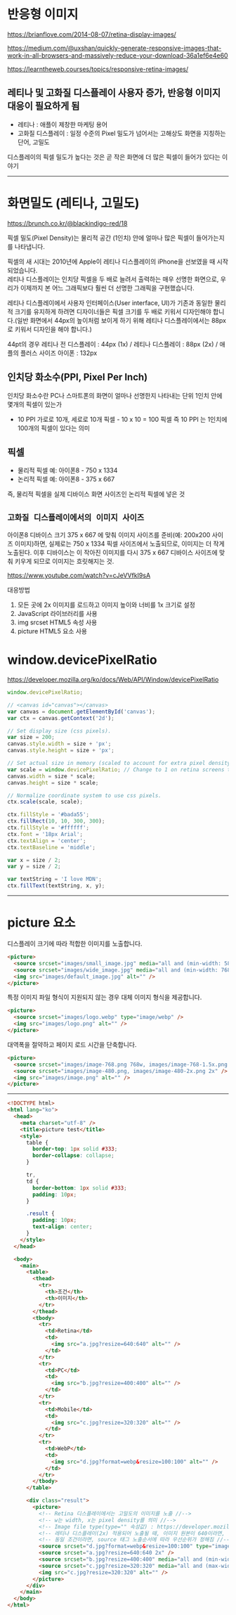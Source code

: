 # 반응형 이미지

https://brianflove.com/2014-08-07/retina-display-images/

https://medium.com/@uxshan/quickly-generate-responsive-images-that-work-in-all-browsers-and-massively-reduce-your-download-36a1ef6e4e60

https://learntheweb.courses/topics/responsive-retina-images/

## 레티나 및 고화질 디스플레이 사용자 증가, 반응형 이미지 대응이 필요하게 됨

- 레티나 : 애플이 제창한 마케팅 용어
- 고화질 디스플레이 : 일정 수준의 Pixel 밀도가 넘어서는 고해상도 화면을 지칭하는 단어, 고밀도

디스플레이의 픽셀 밀도가 높다는 것은 곧 작은 화면에 더 많은 픽셀이 들어가 있다는 이야기

---

# 화면밀도 (레티나, 고밀도)

https://brunch.co.kr/@blackindigo-red/18

픽셀 밀도(Pixel Density)는 물리적 공간 (1인치) 안에 얼마나 많은 픽셀이 들어가는지를 나타냅니다.

픽셀의 새 시대는 2010년에 Apple이 레티나 디스플레이의 iPhone을 선보였을 때 시작되었습니다.  
레티나 디스플레이는 인치당 픽셀을 두 배로 늘려서 출력하는 매우 선명한 화면으로, 우리가 이제까지 본 어느 그래픽보다 훨씬 더 선명한 그래픽을 구현했습니다.

레티나 디스플레이에서 사용자 인터페이스(User interface, UI)가 기존과 동일한 물리적 크기를 유지하게 하려면 디자이너들은 픽셀 크기를 두 배로 키워서 디자인해야 합니다.(일반 화면에서 44px의 높이처럼 보이게 하기 위해 레티나 디스플레이에서는 88px로 키워서 디자인을 해야 합니다.)

44pt의 경우
레티나 전 디스플레이 : 44px (1x) / 레티나 디스플레이 : 88px (2x) / 애플의 플러스 사이즈 아이폰 : 132px

## 인치당 화소수(PPI, Pixel Per Inch)

인치당 화소수란 PC나 스마트폰의 화면이 얼마나 선명한지 나타내는 단위
1인치 안에 몇개의 픽셀이 있는가

- 10 PPI
  가로로 10개, 세로로 10개 픽셀 - 10 x 10 = 100 픽셀
  즉 10 PPI 는 1인치에 100개의 픽셀이 있다는 의미

## 픽셀

- 물리적 픽셀 예: 아이폰8 - 750 x 1334
- 논리적 픽셀 예: 아이폰8 - 375 x 667

즉, 물리적 픽셀을 실제 디바이스 화면 사이즈인 논리적 픽셀에 넣은 것

## `고화질 디스플레이에서의 이미지 사이즈`

아이폰8 디바이스 크기 375 x 667 에 맞춰 이미지 사이즈를 준비(예: 200x200 사이즈 이미지)하면,
실제로는 750 x 1334 픽셀 사이즈에서 노출되므로, 이미지는 더 작게 노출된다.
이후 디바이스는 이 작아진 이미지를 다시 375 x 667 디바이스 사이즈에 맞춰 키우게 되므로 이미지는 흐릿해지는 것.

https://www.youtube.com/watch?v=cJeVVfkI9sA

대응방법

1. 모든 곳에 2x 이미지를 로드하고 이미지 높이와 너비를 1x 크기로 설정
2. JavaScript 라이브러리를 사용
3. img srcset HTML5 속성 사용
4. picture HTML5 요소 사용

# window.devicePixelRatio

https://developer.mozilla.org/ko/docs/Web/API/Window/devicePixelRatio

```javascript
window.devicePixelRatio;

// <canvas id="canvas"></canvas>
var canvas = document.getElementById('canvas');
var ctx = canvas.getContext('2d');

// Set display size (css pixels).
var size = 200;
canvas.style.width = size + 'px';
canvas.style.height = size + 'px';

// Set actual size in memory (scaled to account for extra pixel density).
var scale = window.devicePixelRatio; // Change to 1 on retina screens to see blurry canvas.
canvas.width = size * scale;
canvas.height = size * scale;

// Normalize coordinate system to use css pixels.
ctx.scale(scale, scale);

ctx.fillStyle = '#bada55';
ctx.fillRect(10, 10, 300, 300);
ctx.fillStyle = '#ffffff';
ctx.font = '18px Arial';
ctx.textAlign = 'center';
ctx.textBaseline = 'middle';

var x = size / 2;
var y = size / 2;

var textString = 'I love MDN';
ctx.fillText(textString, x, y);
```

---

# picture 요소

디스플레이 크기에 따라 적합한 이미지를 노출합니다.

```html
<picture>
  <source srcset="images/small_image.jpg" media="all and (min-width: 586px)" />
  <source srcset="images/wide_image.jpg" media="all and (min-width: 768px)" />
  <img src="images/default_image.jpg" alt="" />
</picture>
```

특정 이미지 파일 형식이 지원되지 않는 경우 대체 이미지 형식을 제공합니다.

```html
<picture>
  <source srcset="images/logo.webp" type="image/webp" />
  <img src="images/logo.png" alt="" />
</picture>
```

대역폭을 절약하고 페이지 로드 시간을 단축합니다.

```html
<picture>
  <source srcset="images/image-768.png 768w, images/image-768-1.5x.png 1.5x" />
  <source srcset="images/image-480.png, images/image-480-2x.png 2x" />
  <img src="images/image.png" alt="" />
</picture>
```

---

```html
<!DOCTYPE html>
<html lang="ko">
  <head>
    <meta charset="utf-8" />
    <title>picture test</title>
    <style>
      table {
        border-top: 1px solid #333;
        border-collapse: collapse;
      }

      tr,
      td {
        border-bottom: 1px solid #333;
        padding: 10px;
      }

      .result {
        padding: 10px;
        text-align: center;
      }
    </style>
  </head>

  <body>
    <main>
      <table>
        <thead>
          <tr>
            <th>조건</th>
            <th>이미지</th>
          </tr>
        </thead>
        <tbody>
          <tr>
            <td>Retina</td>
            <td>
              <img src="a.jpg?resize=640:640" alt="" />
            </td>
          </tr>
          <tr>
            <td>PC</td>
            <td>
              <img src="b.jpg?resize=400:400" alt="" />
            </td>
          </tr>
          <tr>
            <td>Mobile</td>
            <td>
              <img src="c.jpg?resize=320:320" alt="" />
            </td>
          </tr>
          <tr>
            <td>WebP</td>
            <td>
              <img src="d.jpg?format=webp&resize=100:100" alt="" />
            </td>
          </tr>
        </tbody>
      </table>

      <div class="result">
        <picture>
          <!-- Retina 디스플레이에서는 고밀도의 이미지를 노출 //-->
          <!-- w는 width, x는 pixel density를 의미 //-->
          <!-- Image file type(type="" 속성값) : https://developer.mozilla.org/en-US/docs/Web/Media/Formats/Image_types //-->
          <!-- 레티나 디스플레이(2x) 적용되어 노출될 때, 이미지 원본이 640이라면, 실제 노출은 320으로 노출됨 (예: 원본이 600 사이즈라면 2x 실제 노출될 때는 300 으로 노출된다는 의미) //-->
          <!-- 동일 조건이라면, source 태그 노출순서에 따라 우선순위가 정해짐 //-->
          <source srcset="d.jpg?format=webp&resize=100:100" type="image/webp" />
          <source srcset="a.jpg?resize=640:640 2x" />
          <source srcset="b.jpg?resize=400:400" media="all and (min-width: 1024px)" />
          <source srcset="c.jpg?resize=320:320" media="all and (max-width: 1023px)" />
          <img src="c.jpg?resize=320:320" alt="" />
        </picture>
      </div>
    </main>
  </body>
</html>
```

